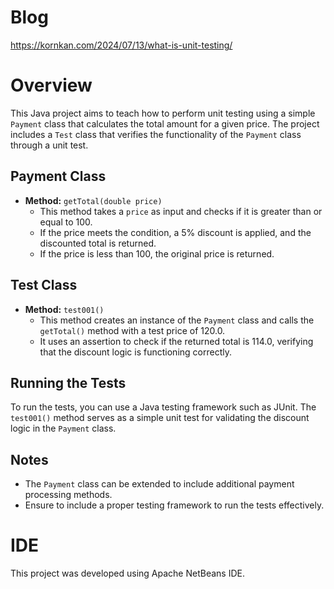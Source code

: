 # Blog
https://kornkan.com/2024/07/13/what-is-unit-testing/

# Overview
This Java project aims to teach how to perform unit testing using a simple `Payment` class that calculates the total amount for a given price. The project includes a `Test` class that verifies the functionality of the `Payment` class through a unit test.

## Payment Class
- **Method:** `getTotal(double price)`
  - This method takes a `price` as input and checks if it is greater than or equal to 100.
  - If the price meets the condition, a 5% discount is applied, and the discounted total is returned.
  - If the price is less than 100, the original price is returned.

## Test Class
- **Method:** `test001()`
  - This method creates an instance of the `Payment` class and calls the `getTotal()` method with a test price of 120.0.
  - It uses an assertion to check if the returned total is 114.0, verifying that the discount logic is functioning correctly.

## Running the Tests
To run the tests, you can use a Java testing framework such as JUnit. The `test001()` method serves as a simple unit test for validating the discount logic in the `Payment` class.

## Notes
- The `Payment` class can be extended to include additional payment processing methods.
- Ensure to include a proper testing framework to run the tests effectively.

# IDE
This project was developed using Apache NetBeans IDE.
